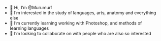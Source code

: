 - 👋 Hi, I’m @Murumur1
- 👀 I’m interested in the study of languages, arts, anatomy and everything else
- 🌱 I’m currently learning working with Photoshop, and methods of learning languages 
- 💞️ I’m looking to collaborate on with people who are also so interested


<!---
Murumur1/Murumur1 is a ✨ special ✨ repository because its `README.md` (this file) appears on your GitHub profile.
You can click the Preview link to take a look at your changes.
--->
